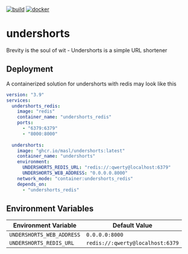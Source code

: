 [![build](https://github.com/masl/undershorts/actions/workflows/build.yml/badge.svg?branch=main)](https://github.com/masl/undershorts/actions/workflows/build.yml)
[![docker](https://github.com/masl/undershorts/actions/workflows/docker.yml/badge.svg)](https://github.com/masl/undershorts/actions/workflows/docker.yml)

# undershorts
Brevity is the soul of wit - Undershorts is a simple URL shortener

## Deployment 
A containerized solution for undershorts with redis may look like this
```yaml
version: "3.9"
services:
  undershorts_redis:
    image: "redis"
    container_name: "undershorts_redis"
    ports:
      - "6379:6379"
      - "8000:8000"
  
  undershorts:
    image: "ghcr.io/masl/undershorts:latest"
    container_name: "undershorts"
    environment:
      UNDERSHORTS_REDIS_URL: "redis://:qwerty@localhost:6379"
      UNDERSHORTS_WEB_ADDRESS: "0.0.0.0.8000"
    network_mode: "container:undershorts_redis"
    depends_on:
      - "undershorts_redis"
```
## Environment Variables
| Environment Variable      | Default Value                    |
|---------------------------|----------------------------------|
| `UNDERSHORTS_WEB_ADDRESS` | `0.0.0.0:8000`                   |
| `UNDERSHORTS_REDIS_URL`   | `redis://:qwerty@localhost:6379` |
